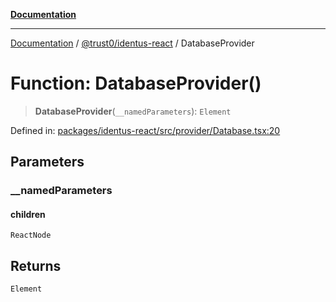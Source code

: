[**Documentation**](../../../README.md)

***

[Documentation](../../../README.md) / [@trust0/identus-react](../README.md) / DatabaseProvider

# Function: DatabaseProvider()

> **DatabaseProvider**(`__namedParameters`): `Element`

Defined in: [packages/identus-react/src/provider/Database.tsx:20](https://github.com/trust0-project/identus/blob/9290425ae039f00b8d1277006ffa0040890e375e/packages/identus-react/src/provider/Database.tsx#L20)

## Parameters

### \_\_namedParameters

#### children

`ReactNode`

## Returns

`Element`
